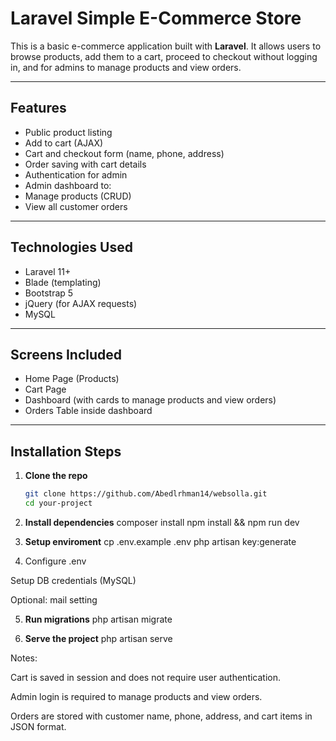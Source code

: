#  Laravel Simple E-Commerce Store

This is a basic e-commerce application built with **Laravel**. It allows users to browse products, add them to a cart, proceed to checkout without logging in, and for admins to manage products and view orders.

---

##  Features

- Public product listing
- Add to cart (AJAX)
- Cart and checkout form (name, phone, address)
- Order saving with cart details
- Authentication for admin
- Admin dashboard to:
- Manage products (CRUD)
- View all customer orders

---

## Technologies Used

- Laravel 11+
- Blade (templating)
- Bootstrap 5
- jQuery (for AJAX requests)
- MySQL

---

## Screens Included

- Home Page (Products)
- Cart Page
- Dashboard (with cards to manage products and view orders)
- Orders Table inside dashboard

---

##  Installation Steps

1. **Clone the repo**
   ```bash
   git clone https://github.com/Abedlrhman14/websolla.git
   cd your-project

2. **Install dependencies**
composer install
npm install && npm run dev

3. **Setup enviroment**
cp .env.example .env
php artisan key:generate

4. Configure .env

Setup DB credentials (MySQL)

Optional: mail setting

5. **Run migrations**
php artisan migrate

6. **Serve the project**
php artisan serve


Notes: 

Cart is saved in session and does not require user authentication.

Admin login is required to manage products and view orders.

Orders are stored with customer name, phone, address, and cart items in JSON format.

